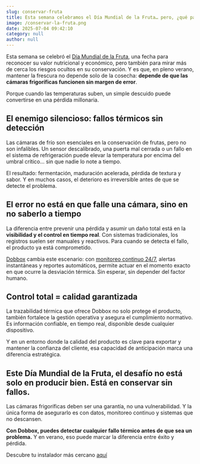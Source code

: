 ```yaml
---
slug: conservar-fruta
title: Esta semana celebramos el Día Mundial de la Fruta… pero, ¿qué pasa si una cámara frigorífica falla y nadie se entera?
image: /conservar-la-fruta.png
date: 2025-07-04 09:42:10
category: null
author: null
---
```

Esta semana se celebró el [Día Mundial de la Fruta](https://www.instagram.com/p/DLjenTwh4cU/), una fecha para reconocer su valor nutricional y económico, pero también para mirar más de cerca los riesgos ocultos en su conservación. Y es que, en pleno verano, mantener la frescura no depende solo de la cosecha: **depende de que las cámaras frigoríficas funcionen sin margen de error**.

Porque cuando las temperaturas suben, un simple descuido puede convertirse en una pérdida millonaria.

## El enemigo silencioso: fallos térmicos sin detección

Las cámaras de frío son esenciales en la conservación de frutas, pero no son infalibles. Un sensor descalibrado, una puerta mal cerrada o un fallo en el sistema de refrigeración puede elevar la temperatura por encima del umbral crítico… sin que nadie lo note a tiempo.

El resultado: fermentación, maduración acelerada, pérdida de textura y sabor. Y en muchos casos, el deterioro es irreversible antes de que se detecte el problema.

## El error no está en que falle una cámara, sino en no saberlo a tiempo

La diferencia entre prevenir una pérdida y asumir un daño total está en la **visibilidad y el control en tiempo real**. Con sistemas tradicionales, los registros suelen ser manuales y reactivos. Para cuando se detecta el fallo, el producto ya está comprometido.


[Dobbox](m/) cambia este escenario: con [monitoreo continuo 24/7](m/catalogo-sensor-de-temperatura-receptor/), alertas instantáneas y reportes automáticos, permite actuar en el momento exacto en que ocurre la desviación térmica. Sin esperar, sin depender del factor humano.

## Control total = calidad garantizada

La trazabilidad térmica que ofrece Dobbox no solo protege el producto, también fortalece la gestión operativa y asegura el cumplimiento normativo. Es información confiable, en tiempo real, disponible desde cualquier dispositivo.

Y en un entorno donde la calidad del producto es clave para exportar y mantener la confianza del cliente, esa capacidad de anticipación marca una diferencia estratégica.

## Este Día Mundial de la Fruta, el desafío no está solo en producir bien. Está en conservar sin fallos.

Las cámaras frigoríficas deben ser una garantía, no una vulnerabilidad. Y la única forma de asegurarlo es con datos, monitoreo continuo y sistemas que no descansen.

**Con Dobbox, puedes detectar cualquier fallo térmico antes de que sea un problema.**
Y en verano, eso puede marcar la diferencia entre éxito y pérdida.

Descubre tu instalador más cercano [aquí](m/busca-tu-instalador/)

